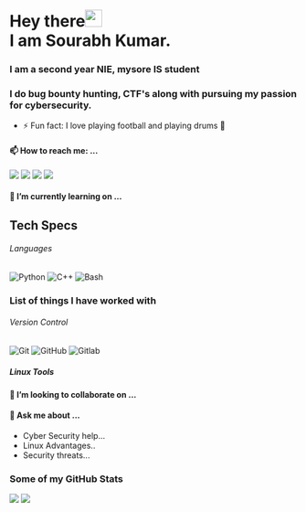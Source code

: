 # Hey there<img src="https://raw.githubusercontent.com/arnoob16/arnoob16/master/wave.gif" width="30px"><br>I am Sourabh Kumar.

### I am a second year NIE, mysore IS student

### I do bug bounty hunting, CTF's along with pursuing my passion for cybersecurity.

<!--
**sourabhk267/sourabhk267** is a ✨ _special_ ✨ repository because its `README.md` (this file) appears on your GitHub profile.
-->

- ⚡ Fun fact: I love playing football and playing drums 🥁

#### 📫 How to reach me: ...

[<img src="https://img.shields.io/badge/twitter-%231DA1F2.svg?&style=for-the-badge&logo=twitter&logoColor=white" />](https://twitter.comSourabh_k_d)
[<img src="https://img.shields.io/badge/linkedin-%230077B5.svg?&style=for-the-badge&logo=linkedin&logoColor=white" />](https://www.linkedin.com/in/)
[<img src = "https://img.shields.io/badge/instagram-%23E4405F.svg?&style=for-the-badge&logo=instagram&logoColor=white">](https://www.instagram.com/sourabh._d/)
[<img src ="https://img.shields.io/badge/Email-Here-%23E4405F.svg?&style=for-the-badge&logo=&logoColor=white%22">](mailto:sourabhd267@gmail.com)

#### 🔭 I’m currently learning on ...

[](https://tryhackme.com/p/Darkpatrix)

## Tech Specs

###### Languages

![Python](https://img.shields.io/badge/-python-black?style=flat-square&logo=python)
![C++](https://img.shields.io/badge/-c++-black?style=flat-square&logo=c++)
![Bash](https://img.shields.io/badge/-Bash-black?style=flat-square&logo=bash)

### List of things I have worked with

###### Version Control

![Git](https://img.shields.io/badge/-Git-black?style=flat-square&logo=git)
![GitHub](https://img.shields.io/badge/-GitHub-181717?style=flat-square&logo=github)
![Gitlab](https://img.shields.io/badge/-Gitlab-181717?style=flat-square&logo=gitlab)

##### Linux Tools

#### 👯 I’m looking to collaborate on ...

#### 💬 Ask me about ...

- Cyber Security help...
- Linux Advantages..
- Security threats...

### Some of my GitHub Stats

<p>
    <img src="https://github-readme-stats.vercel.app/api?username=thesourabhk&show_icons=true&hide_border=true&line_height=40&count_private=true" />
    <img src="https://github-readme-stats.vercel.app/api/top-langs/?username=thesourabhk">
</p>
